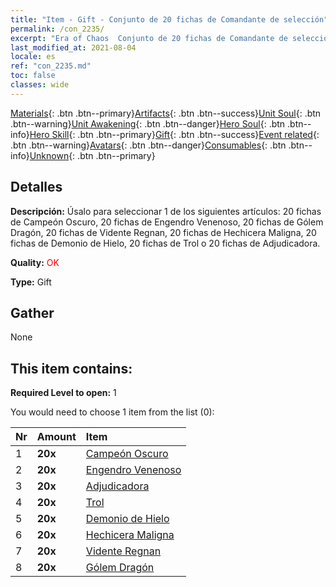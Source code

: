 ```yaml
---
title: "Item - Gift - Conjunto de 20 fichas de Comandante de selección"
permalink: /con_2235/
excerpt: "Era of Chaos  Conjunto de 20 fichas de Comandante de selección"
last_modified_at: 2021-08-04
locale: es
ref: "con_2235.md"
toc: false
classes: wide
---
```

 [Materials](/ItemsES/){: .btn .btn--primary}[Artifacts](/ItemsES/Artifacts/){: .btn .btn--success}[Unit Soul](/ItemsES/UnitSoul/){: .btn .btn--warning}[Unit Awakening](/ItemsES/UnitAwakening/){: .btn .btn--danger}[Hero Soul](/ItemsES/HeroSoul/){: .btn .btn--info}[Hero Skill](/ItemsES/HeroSkill/){: .btn .btn--primary}[Gift](/ItemsES/Gift/){: .btn .btn--success}[Event related](/ItemsES/Events/){: .btn .btn--warning}[Avatars](/ItemsES/Avatars/){: .btn .btn--danger}[Consumables](/ItemsES/Consumables/){: .btn .btn--info}[Unknown](/ItemsES/Unknown/){: .btn .btn--primary}

## Detalles
 **Descripción:** Úsalo para seleccionar 1 de los siguientes artículos: 20 fichas de Campeón Oscuro, 20 fichas de Engendro Venenoso, 20 fichas de Gólem Dragón, 20 fichas de Vidente Regnan, 20 fichas de Hechicera Maligna, 20 fichas de Demonio de Hielo, 20 fichas de Trol o 20 fichas de Adjudicadora.

 **Quality:** <span style="color: #FF0000">OK</span>

 **Type:** Gift

## Gather

  None

## This item contains:

 **Required Level to open:** 1

 You would need to choose 1 item from the list (0):

  | Nr | Amount |     Item    |
  |:---|:-------|:------------|
  | 1 |  **20x** | [Campeón Oscuro](/ItemsES/unt_216/) |  | 
  | 2 |  **20x** | [Engendro Venenoso](/ItemsES/unt_234/) |  | 
  | 3 |  **20x** | [Adjudicadora](/ItemsES/unt_198/) |  | 
  | 4 |  **20x** | [Trol](/ItemsES/unt_225/) |  | 
  | 5 |  **20x** | [Demonio de Hielo](/ItemsES/unt_269/) |  | 
  | 6 |  **20x** | [Hechicera Maligna](/ItemsES/unt_252/) |  | 
  | 7 |  **20x** | [Vidente Regnan](/ItemsES/unt_279/) |  | 
  | 8 |  **20x** | [Gólem Dragón](/ItemsES/unt_243/) |  | 
